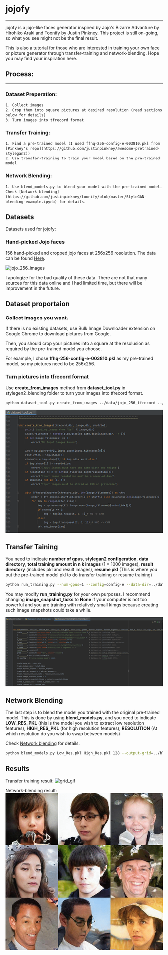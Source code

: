 # jojofy
***
jojofy is a jojo-like faces generator inspired by Jojo's Bizarre Advanture by Hirohiko Araki and Toonify by Justin Pinkney. This project is still on-going, so what you see might not be the final result.

This is also a tutorial for those who are interested in training your own face or picture generator through transfer-training and network-blending. Hope you may find your inspiration here.

## Process:
***
### Dataset Preperation:
	1. Collect images
	2. Crop them into square pictures at desired resolution (read sections below for details)
	3. Turn images into tfrecord format

### Transfer Training:
	1. Find a pre-trained model (I used ffhq-256-config-e-003810.pkl from [Pinkney's repo](https://github.com/justinpinkney/awesome-pretrained-stylegan2))
	2. Use transfer-training to train your model based on the pre-trained model

### Network Blending:
	1. Use blend_models.py to blend your model with the pre-trained model. Check [Network blending](https://github.com/justinpinkney/toonify/blob/master/StyleGAN-blending-example.ipynb) for details.

## Datasets

Datasets used for jojofy:

### Hand-picked Jojo faces

156 hand-picked and cropped jojo faces at 256x256 rosolution. The data can be found [Here](https://drive.google.com/drive/folders/1l1LuLAgrbXblWbSDwuATyG6I0ut4eNqm?usp=sharing).

![jojo_256_images](images/reals.png)

I apologize for the bad quality of these data. There are not that many sources for this data online and I had limited time, but there will be improvement in the future.

## Dataset proportaion
### Collect images you want.
If there is no existing datasets, use Bulk Image Downloader extension on Google Chrome to download pictures from Google.

Then, you should crop your pictures into a square at the resolusion as required by the pre-trained model you choose. 

For example, I chose **ffhq-256-config-e-003810.pkl** as my pre-trained model, so my pictures need to be 256x256.

### Turn pictures into tfrecord format
Use **create_from_images** method from **dataset_tool.py** in stylegen2_blending folder to turn your images into tfrecord format.

```bash
python dataset_tool.py create_from_images ../data/jojo_256_tfrecord ../data/jojo_256
```

![to_tfrecord](images/img_to_tfrecord.png)

## Transfer Taining

You need to indicate **number of gpus**, **stylegan2 configeration**, **data directory**, **total training amount in n k images** (1 = 1000 images), **result directory** (includes pkl and result images), **resume pkl** (This is where you put the pre-trained model pkl to do transfer training or resume training)

```bash
python run_training.py --num-gpus=1 --config=config-e --data-dir=../data/ --dataset=jojo_256_tfrecord --total-kimg=1 --result-dir=../transfer_training_pkls/ --resume-pkl=../ffhq-256-config-e-003810.pkl
```
You may modify **run_training.py** for your own purposes.
I recommend changing **image_snapshot_ticks** to **None** if your computer is not too powerful and you are training with relatively small kimgs because creating such image snapshots could take a while.

![transfer_training](images/transfer_training.png)

## Network Blending

The last step is to blend the model you trained with the original pre-trained model.
This is done by using **blend_models.py**, and you need to indicate **LOW_RES_PKL** (this is the model you wish to extract low resolution features), **HIGH_RES_PKL** (for high resolution features), **RESOLUTION** (At which resolution do you wish to swap between models)

Check [Network blending](https://github.com/justinpinkney/toonify/blob/master/StyleGAN-blending-example.ipynb) for details.

```bash
python blend_models.py Low_Res.pkl High_Res.pkl 128 --output-grid=../blended_pkls/"blended_128.jpg" --output-pkl=../blended_pkls/"blended_128.pkl"
```

## Results

Transfer training result:
![grid_gif](images/grid.gif)

Network-blending result:
![blended_gif](images/blended.gif)


